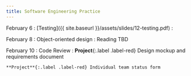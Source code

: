 ```yaml
---
title: Software Engineering Practice
---
```


February 6
: [Testing]({{ site.baseurl }}/assets/slides/12-testing.pdf)
  : 

February 8
: Object-oriented design
  : Reading TBD

February 10
: Code Review
  : **Project**{:.label .label-red} Design mockup and requirements document
   
    **Project**{:.label .label-red} Individual team status form

